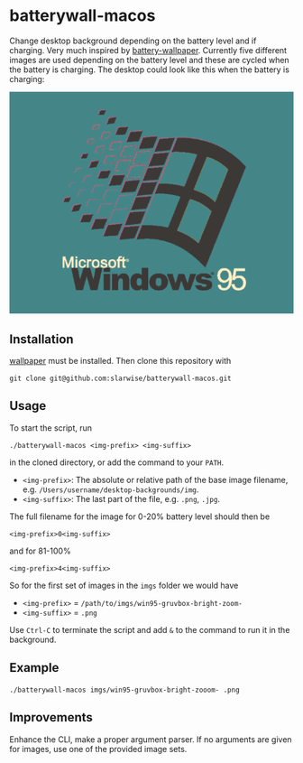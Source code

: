 # batterywall-macos

Change desktop background depending on the battery level and if charging. Very
much inspired by
[battery-wallpaper](https://github.com/adi1090x/battery-wallpaper).
Currently five different images are used depending on the battery level and
these are cycled when the battery is charging. The desktop could look like this
when the battery is charging:

![Preview of battery charging animation](battery-charging.gif)


## Installation

[wallpaper](https://github.com/sindresorhus/macos-wallpaper) must be
installed. Then clone this repository with

```
git clone git@github.com:slarwise/batterywall-macos.git
```

## Usage

To start the script, run

```
./batterywall-macos <img-prefix> <img-suffix>
```

in the cloned directory, or add the command to your `PATH`.

- `<img-prefix>`: The absolute or relative path of the base image filename, e.g.
  `/Users/username/desktop-backgrounds/img`.
- `<img-suffix>`: The last part of the file, e.g. `.png`, `.jpg`.

The full filename for the image for 0-20% battery level should then be

```
<img-prefix>0<img-suffix>
```

and for 81-100%

```
<img-prefix>4<img-suffix>
```

So for the first set of images in the `imgs` folder we would have

- `<img-prefix>` = `/path/to/imgs/win95-gruvbox-bright-zoom-`
- `<img-suffix>` = `.png`

Use `Ctrl-C` to terminate the script and add `&` to the command to run it in the
background.

## Example

```
./batterywall-macos imgs/win95-gruvbox-bright-zooom- .png
```

## Improvements

Enhance the CLI, make a proper argument parser. If no arguments are given for
images, use one of the provided image sets.

